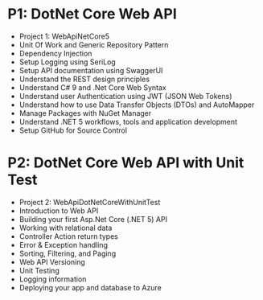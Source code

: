 # P1: DotNet Core Web API 

- Project 1: WebApiNetCore5
- Unit Of Work and Generic Repository Pattern 
- Dependency Injection
- Setup Logging using SeriLog
- Setup API documentation using SwaggerUI
- Understand the REST design principles 
- Understand C# 9 and .Net Core Web Syntax
- Understand user Authentication using JWT (JSON Web Tokens) 
- Understand how to use Data Transfer Objects (DTOs) and AutoMapper 
- Manage Packages with NuGet Manager
- Understand .NET 5 workflows, tools and application development
- Setup GitHub for Source Control


# P2: DotNet Core Web API with Unit Test 

- Project 2: WebApiDotNetCoreWithUnitTest
- Introduction to Web API
- Building your first Asp.Net Core (.NET 5) API
- Working with relational data
- Controller Action return types
- Error & Exception handling
- Sorting, Filtering, and Paging
- Web API Versioning
- Unit Testing
- Logging information
- Deploying your app and database to Azure

